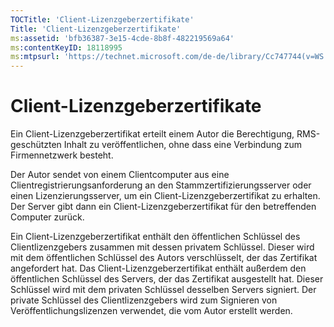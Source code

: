 ```yaml
---
TOCTitle: 'Client-Lizenzgeberzertifikate'
Title: 'Client-Lizenzgeberzertifikate'
ms:assetid: 'bfb36387-3e15-4cde-8b8f-482219569a64'
ms:contentKeyID: 18118995
ms:mtpsurl: 'https://technet.microsoft.com/de-de/library/Cc747744(v=WS.10)'
---
```


Client-Lizenzgeberzertifikate
=============================

Ein Client-Lizenzgeberzertifikat erteilt einem Autor die Berechtigung, RMS-geschützten Inhalt zu veröffentlichen, ohne dass eine Verbindung zum Firmennetzwerk besteht.

Der Autor sendet von einem Clientcomputer aus eine Clientregistrierungsanforderung an den Stammzertifizierungsserver oder einen Lizenzierungsserver, um ein Client-Lizenzgeberzertifikat zu erhalten. Der Server gibt dann ein Client-Lizenzgeberzertifikat für den betreffenden Computer zurück.

Ein Client-Lizenzgeberzertifikat enthält den öffentlichen Schlüssel des Clientlizenzgebers zusammen mit dessen privatem Schlüssel. Dieser wird mit dem öffentlichen Schlüssel des Autors verschlüsselt, der das Zertifikat angefordert hat. Das Client-Lizenzgeberzertifikat enthält außerdem den öffentlichen Schlüssel des Servers, der das Zertifikat ausgestellt hat. Dieser Schlüssel wird mit dem privaten Schlüssel desselben Servers signiert. Der private Schlüssel des Clientlizenzgebers wird zum Signieren von Veröffentlichungslizenzen verwendet, die vom Autor erstellt werden.